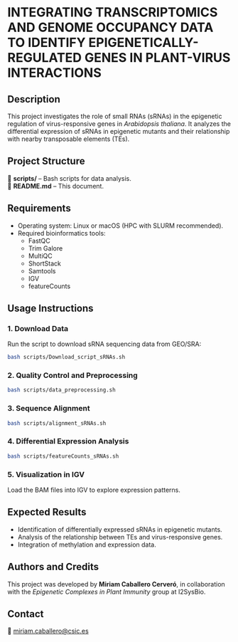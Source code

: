 # **INTEGRATING TRANSCRIPTOMICS AND GENOME OCCUPANCY DATA TO IDENTIFY EPIGENETICALLY-REGULATED GENES IN PLANT-VIRUS INTERACTIONS**  

## **Description**  
This project investigates the role of small RNAs (sRNAs) in the epigenetic regulation of virus-responsive genes in *Arabidopsis thaliana*. It analyzes the differential expression of sRNAs in epigenetic mutants and their relationship with nearby transposable elements (TEs).  

## **Project Structure**  
📂 **scripts/** – Bash scripts for data analysis.  
📄 **README.md** – This document.  

## **Requirements**  
- Operating system: Linux or macOS (HPC with SLURM recommended).  
- Required bioinformatics tools:  
  - FastQC  
  - Trim Galore  
  - MultiQC  
  - ShortStack  
  - Samtools  
  - IGV  
  - featureCounts  

## **Usage Instructions**  

### **1. Download Data**  
Run the script to download sRNA sequencing data from GEO/SRA:  
```bash
bash scripts/Download_script_sRNAs.sh
```

### **2. Quality Control and Preprocessing**  
```bash
bash scripts/data_preprocessing.sh
```

### **3. Sequence Alignment**  
```bash
bash scripts/alignment_sRNAs.sh
```

### **4. Differential Expression Analysis**    
```bash
bash scripts/featureCounts_sRNAs.sh
```

### **5. Visualization in IGV**  
Load the BAM files into IGV to explore expression patterns.  

## **Expected Results**  
- Identification of differentially expressed sRNAs in epigenetic mutants.  
- Analysis of the relationship between TEs and virus-responsive genes.  
- Integration of methylation and expression data.  

## **Authors and Credits**  
This project was developed by **Miriam Caballero Cerveró**, in collaboration with the *Epigenetic Complexes in Plant Immunity* group at I2SysBio.  

## **Contact**  
📧 miriam.caballero@csic.es  
